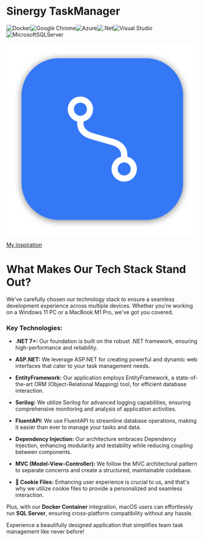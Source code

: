 # Sinergy TaskManager
![Docker](https://img.shields.io/badge/docker-%230db7ed.svg?style=for-the-badge&logo=docker&logoColor=white)![Google Chrome](https://img.shields.io/badge/Google%20Chrome-4285F4?style=for-the-badge&logo=GoogleChrome&logoColor=white)![Azure](https://img.shields.io/badge/azure-%230072C6.svg?style=for-the-badge&logo=microsoftazure&logoColor=white)![.Net](https://img.shields.io/badge/.NET-5C2D91?style=for-the-badge&logo=.net&logoColor=white)![Visual Studio](https://img.shields.io/badge/Visual%20Studio-5C2D91.svg?style=for-the-badge&logo=visual-studio&logoColor=white)![MicrosoftSQLServer](https://img.shields.io/badge/Microsoft%20SQL%20Server-CC2927?style=for-the-badge&logo=microsoft%20sql%20server&logoColor=white)	

![logo](https://github.com/mykytatishkin/WebTaskManager/blob/main/WebTaskManagerApp/WebTaskManagerApp/wwwroot/images/AppIcon.appiconset/mac512.png)

[My inspiration](https://chat.openai.com/share/f11b7950-89ae-46f9-99ca-572bee11ded4)

# What Makes Our Tech Stack Stand Out?
We've carefully chosen our technology stack to ensure a seamless development experience across multiple devices. Whether you're working on a Windows 11 PC or a MacBook M1 Pro, we've got you covered.

### Key Technologies:

- **.NET 7+:** Our foundation is built on the robust .NET framework, ensuring high-performance and reliability.

- **ASP.NET:** We leverage ASP.NET for creating powerful and dynamic web interfaces that cater to your task management needs.

- **EntityFramework:** Our application employs EntityFramework, a state-of-the-art ORM (Object-Relational Mapping) tool, for efficient database interaction.
  
- **Serilog:** We utilize Serilog for advanced logging capabilities, ensuring comprehensive monitoring and analysis of application activities.

- **FluentAPI:** We use FluentAPI to streamline database operations, making it easier than ever to manage your tasks and data.

- **Dependency Injection:** Our architecture embraces Dependency Injection, enhancing modularity and testability while reducing coupling between components.

- **MVC (Model-View-Controller):** We follow the MVC architectural pattern to separate concerns and create a structured, maintainable codebase.

- **🍪 Cookie Files:** Enhancing user experience is crucial to us, and that's why we utilize cookie files to provide a personalized and seamless interaction.

Plus, with our **Docker Container** integration, macOS users can effortlessly run **SQL Server**, ensuring cross-platform compatibility without any hassle.

Experience a beautifully designed application that simplifies team task management like never before!


